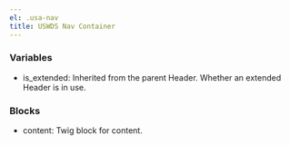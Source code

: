```yaml
---
el: .usa-nav
title: USWDS Nav Container
---
```


### Variables
* is_extended: Inherited from the parent Header. Whether an extended Header is in use.

### Blocks
* content: Twig block for content.
